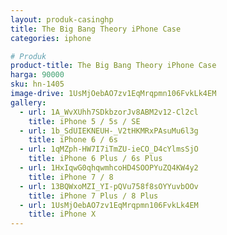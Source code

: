 ```yaml
---
layout: produk-casinghp
title: The Big Bang Theory iPhone Case
categories: iphone

# Produk
product-title: The Big Bang Theory iPhone Case
harga: 90000
sku: hn-1405
image-drive: 1UsMjOebAO7zv1EqMrqpmn106FvkLk4EM
gallery:
  - url: 1A_WvXUhh7SDkbzorJv8ABM2v12-Cl2cl
    title: iPhone 5 / 5s / SE
  - url: 1b_SdUIEKNEUH-_V2tHKMRxPAsuMu6l3g
    title: iPhone 6 / 6s
  - url: 1qMZph-HW7I7iTmZU-ieCO_D4cYlmsSjO
    title: iPhone 6 Plus / 6s Plus
  - url: 1HxIqwG0qhqwmhcoHD4SOOPYuZQ4KW4y2
    title: iPhone 7 / 8
  - url: 13BQWxoMZI_YI-pQVu758f8sOYYuvbOOv
    title: iPhone 7 Plus / 8 Plus
  - url: 1UsMjOebAO7zv1EqMrqpmn106FvkLk4EM
    title: iPhone X
---
```

